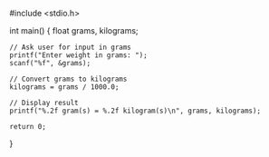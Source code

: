 #include <stdio.h>

int main() {
    float grams, kilograms;

    // Ask user for input in grams
    printf("Enter weight in grams: ");
    scanf("%f", &grams);

    // Convert grams to kilograms
    kilograms = grams / 1000.0;

    // Display result
    printf("%.2f gram(s) = %.2f kilogram(s)\n", grams, kilograms);

    return 0;
}
